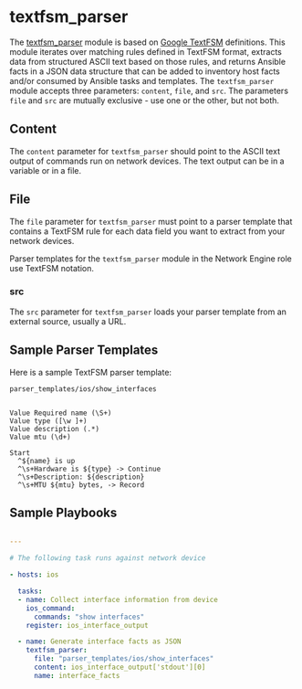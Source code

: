 # textfsm_parser

The [textfsm_parser](https://github.com/ansible-network/network-engine/blob/devel/library/textfsm_parser.py)
module is based on [Google TextFSM](https://github.com/google/textfsm/wiki/TextFSM) definitions. 
This module iterates over matching rules defined in TextFSM format, extracts data from structured ASCII text based on those rules,
and returns Ansible facts in a JSON data structure that can be added to inventory host facts and/or consumed by Ansible tasks and templates.
The `textfsm_parser` module accepts three parameters: `content`, `file`, and `src`. The parameters `file` and `src` are 
mutually exclusive - use one or the other, but not both.

## Content

The `content` parameter for `textfsm_parser` should point to the ASCII text output of commands run on network devices. The text output can be in a variable or in a file.

## File

The `file` parameter for `textfsm_parser` must point to a parser template that contains a TextFSM rule for each data field you want to extract from your network devices. 

Parser templates for the `textfsm_parser` module in the Network Engine role use TextFSM notation.

### src

The `src` parameter for `textfsm_parser` loads your parser template from an external source, usually a URL.

## Sample Parser Templates

Here is a sample TextFSM parser template:

`parser_templates/ios/show_interfaces`
```

Value Required name (\S+)
Value type ([\w ]+)
Value description (.*)
Value mtu (\d+)

Start
  ^${name} is up
  ^\s+Hardware is ${type} -> Continue
  ^\s+Description: ${description}
  ^\s+MTU ${mtu} bytes, -> Record

```

## Sample Playbooks

```yaml

---

# The following task runs against network device

- hosts: ios

  tasks:
  - name: Collect interface information from device
    ios_command:
      commands: "show interfaces"
    register: ios_interface_output

  - name: Generate interface facts as JSON
    textfsm_parser:
      file: "parser_templates/ios/show_interfaces"
      content: ios_interface_output['stdout'][0]
      name: interface_facts

```
